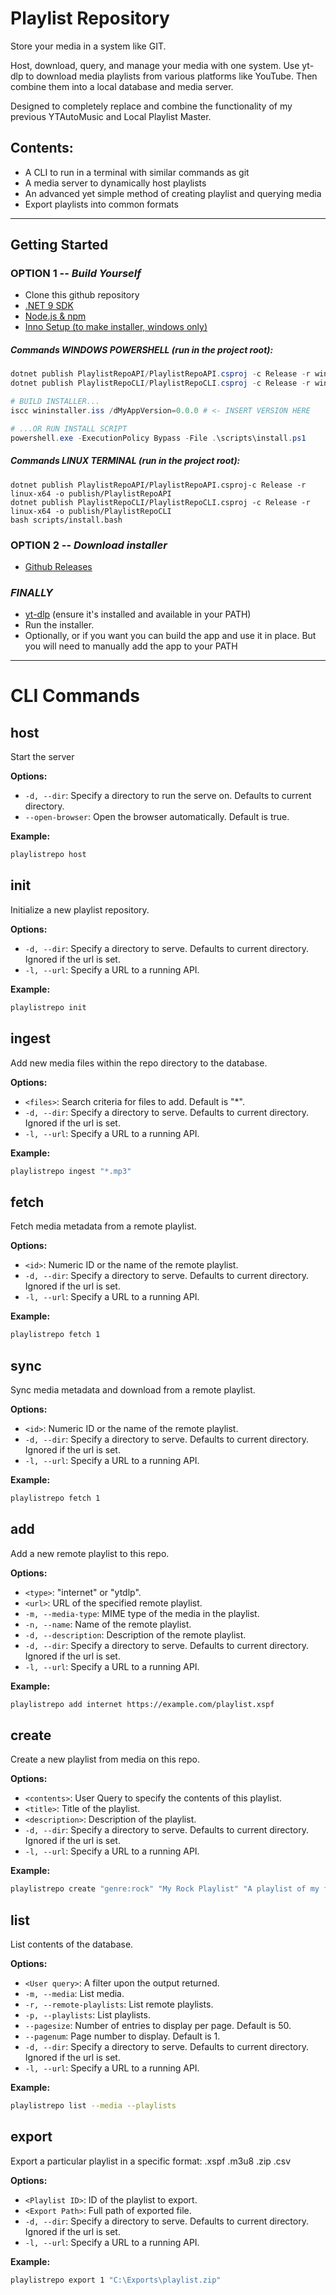 # Playlist Repository

Store your media in a system like GIT.

Host, download, query, and manage your media with one system.
Use yt-dlp to download media playlists from various platforms like YouTube. Then combine them into a local database and media server.

Designed to completely replace and combine the functionality of my previous YTAutoMusic and Local Playlist Master.

## Contents:
- A CLI to run in a terminal with similar commands as git
- A media server to dynamically host playlists
- An advanced yet simple method of creating playlist and querying media
- Export playlists into common formats

---

## Getting Started

### OPTION 1 -- *Build Yourself*
- Clone this github repository
- [.NET 9 SDK](https://dotnet.microsoft.com/download)
- [Node.js & npm](https://nodejs.org/en/download)
- [Inno Setup (to make installer, windows only)](https://jrsoftware.org/isdl.php)

##### Commands WINDOWS POWERSHELL (run in the project root):
```powershell
dotnet publish PlaylistRepoAPI/PlaylistRepoAPI.csproj -c Release -r win-x64 -o publish/PlaylistRepoAPI
dotnet publish PlaylistRepoCLI/PlaylistRepoCLI.csproj -c Release -r win-x64 -o publish/PlaylistRepoCLI

# BUILD INSTALLER...
iscc wininstaller.iss /dMyAppVersion=0.0.0 # <- INSERT VERSION HERE

# ...OR RUN INSTALL SCRIPT
powershell.exe -ExecutionPolicy Bypass -File .\scripts\install.ps1
```

##### Commands LINUX TERMINAL (run in the project root):
```console
dotnet publish PlaylistRepoAPI/PlaylistRepoAPI.csproj-c Release -r linux-x64 -o publish/PlaylistRepoAPI
dotnet publish PlaylistRepoCLI/PlaylistRepoCLI.csproj -c Release -r linux-x64 -o publish/PlaylistRepoCLI
bash scripts/install.bash
```

### OPTION 2 -- *Download installer*
- [Github Releases](https://github.com/AidenBradley24/PlaylistRepoApp/releases)

### *FINALLY*
- [yt-dlp](https://github.com/yt-dlp/yt-dlp) (ensure it's installed and available in your PATH)
- Run the installer.
- Optionally, or if you want you can build the app and use it in place. But you will need to manually add the app to your PATH

---

# CLI Commands

## host
Start the server

**Options:**
- `-d, --dir`: Specify a directory to run the serve on. Defaults to current directory.
- `--open-browser`: Open the browser automatically. Default is true.

**Example:**
```bash
playlistrepo host
```

## init
Initialize a new playlist repository.

**Options:**
- `-d, --dir`: Specify a directory to serve. Defaults to current directory. Ignored if the url is set.
- `-l, --url`: Specify a URL to a running API.

**Example:**
```bash
playlistrepo init
```

## ingest
Add new media files within the repo directory to the database.

**Options:**
- `<files>`: Search criteria for files to add. Default is "*".
- `-d, --dir`: Specify a directory to serve. Defaults to current directory. Ignored if the url is set.
- `-l, --url`: Specify a URL to a running API.

**Example:**
```bash
playlistrepo ingest "*.mp3"
```

## fetch
Fetch media metadata from a remote playlist.

**Options:**
- `<id>`: Numeric ID or the name of the remote playlist.
- `-d, --dir`: Specify a directory to serve. Defaults to current directory. Ignored if the url is set.
- `-l, --url`: Specify a URL to a running API.

**Example:**
```bash
playlistrepo fetch 1
```

## sync
Sync media metadata and download from a remote playlist.

**Options:**
- `<id>`: Numeric ID or the name of the remote playlist.
- `-d, --dir`: Specify a directory to serve. Defaults to current directory. Ignored if the url is set.
- `-l, --url`: Specify a URL to a running API.

**Example:**
```bash
playlistrepo fetch 1
```

## add
Add a new remote playlist to this repo.

**Options:**
- `<type>`: "internet" or "ytdlp".
- `<url>`: URL of the specified remote playlist.
- `-m, --media-type`: MIME type of the media in the playlist.
- `-n, --name`: Name of the remote playlist.
- `-d, --description`: Description of the remote playlist.
- `-d, --dir`: Specify a directory to serve. Defaults to current directory. Ignored if the url is set.
- `-l, --url`: Specify a URL to a running API.

**Example:**
```bash
playlistrepo add internet https://example.com/playlist.xspf
```

## create
Create a new playlist from media on this repo.

**Options:**
- `<contents>`: User Query to specify the contents of this playlist.
- `<title>`: Title of the playlist.
- `<description>`: Description of the playlist.
- `-d, --dir`: Specify a directory to serve. Defaults to current directory. Ignored if the url is set.
- `-l, --url`: Specify a URL to a running API.

**Example:**
```bash
playlistrepo create "genre:rock" "My Rock Playlist" "A playlist of my favorite rock songs"
```

## list
List contents of the database.

**Options:**
- `<User query>`: A filter upon the output returned.
- `-m, --media`: List media.
- `-r, --remote-playlists`: List remote playlists.
- `-p, --playlists`: List playlists.
- `--pagesize`: Number of entries to display per page. Default is 50.
- `--pagenum`: Page number to display. Default is 1.
- `-d, --dir`: Specify a directory to serve. Defaults to current directory. Ignored if the url is set.
- `-l, --url`: Specify a URL to a running API.

**Example:**
```bash
playlistrepo list --media --playlists
```

## export
Export a particular playlist in a specific format: .xspf .m3u8 .zip .csv

**Options:**
- `<Playlist ID>`: ID of the playlist to export.
- `<Export Path>`: Full path of exported file.
- `-d, --dir`: Specify a directory to serve. Defaults to current directory. Ignored if the url is set.
- `-l, --url`: Specify a URL to a running API.

**Example:**
```bash
playlistrepo export 1 "C:\Exports\playlist.zip"
```
